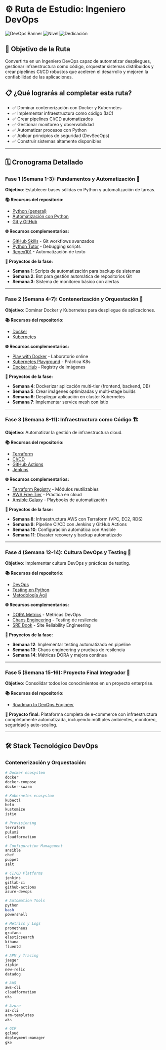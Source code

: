 # ⚙️ Ruta de Estudio: Ingeniero DevOps

![DevOps Banner](https://img.shields.io/badge/Duración-12--16%20semanas-blue) ![Nivel](https://img.shields.io/badge/Nivel-Intermedio%20a%20Avanzado-red) ![Dedicación](https://img.shields.io/badge/Dedicación-15--20h%2Fsemana-orange)

## 🎯 Objetivo de la Ruta

Convertirte en un Ingeniero DevOps capaz de automatizar despliegues, gestionar infraestructura como código, orquestar sistemas distribuidos y crear pipelines CI/CD robustos que aceleren el desarrollo y mejoren la confiabilidad de las aplicaciones.

## 📋 ¿Qué lograrás al completar esta ruta?

- ✅ Dominar contenerización con Docker y Kubernetes
- ✅ Implementar infraestructura como código (IaC)
- ✅ Crear pipelines CI/CD automatizados
- ✅ Gestionar monitoreo y observabilidad
- ✅ Automatizar procesos con Python
- ✅ Aplicar principios de seguridad (DevSecOps)
- ✅ Construir sistemas altamente disponibles

---

## 🗓️ Cronograma Detallado

### **Fase 1 (Semana 1-3): Fundamentos y Automatización** 🐍

**Objetivo**: Establecer bases sólidas en Python y automatización de tareas.

**📚 Recursos del repositorio:**
- [Python (general)](../1_Fundamentos/Python.pdf)
- [Automatización con Python](../1_Fundamentos/Automatizacion_Python.pdf)
- [Git y GitHub](../1_Fundamentos/Git_y_GitHub.pdf)

**🌐 Recursos complementarios:**
- [GitHub Skills](https://skills.github.com/) - Git workflows avanzados
- [Python Tutor](https://pythontutor.com/) - Debugging scripts
- [Regex101](https://regex101.com/) - Automatización de texto

**🎯 Proyectos de la fase:**
- **Semana 1**: Scripts de automatización para backup de sistemas
- **Semana 2**: Bot para gestión automática de repositorios Git
- **Semana 3**: Sistema de monitoreo básico con alertas

---

### **Fase 2 (Semana 4-7): Contenerización y Orquestación** 🐳

**Objetivo**: Dominar Docker y Kubernetes para despliegue de aplicaciones.

**📚 Recursos del repositorio:**
- [Docker](../6_Desarrollo/Docker.pdf)
- [Kubernetes](../6_Desarrollo/Kubernetes.pdf)

**🌐 Recursos complementarios:**
- [Play with Docker](https://labs.play-with-docker.com/) - Laboratorio online
- [Kubernetes Playground](https://www.katacoda.com/courses/kubernetes) - Práctica K8s
- [Docker Hub](https://hub.docker.com/) - Registry de imágenes

**🎯 Proyectos de la fase:**
- **Semana 4**: Dockerizar aplicación multi-tier (frontend, backend, DB)
- **Semana 5**: Crear imágenes optimizadas y multi-stage builds
- **Semana 6**: Desplegar aplicación en cluster Kubernetes
- **Semana 7**: Implementar service mesh con Istio

---

### **Fase 3 (Semana 8-11): Infraestructura como Código** 🏗️

**Objetivo**: Automatizar la gestión de infraestructura cloud.

**📚 Recursos del repositorio:**
- [Terraform](../6_Desarrollo/Terraform.pdf)
- [CI/CD](../6_Desarrollo/CICD.pdf)
- [GitHub Actions](../6_Desarrollo/GitHub_Actions.pdf)
- [Jenkins](../6_Desarrollo/Jenkins_2.pdf)

**🌐 Recursos complementarios:**
- [Terraform Registry](https://registry.terraform.io/) - Módulos reutilizables
- [AWS Free Tier](https://aws.amazon.com/free/) - Práctica en cloud
- [Ansible Galaxy](https://galaxy.ansible.com/) - Playbooks de automatización

**🎯 Proyectos de la fase:**
- **Semana 8**: Infraestructura AWS con Terraform (VPC, EC2, RDS)
- **Semana 9**: Pipeline CI/CD con Jenkins y GitHub Actions
- **Semana 10**: Configuración automática con Ansible
- **Semana 11**: Disaster recovery y backup automatizado

---

### **Fase 4 (Semana 12-14): Cultura DevOps y Testing** 🔄

**Objetivo**: Implementar cultura DevOps y prácticas de testing.

**📚 Recursos del repositorio:**
- [DevOps](../6_Desarrollo/DevOps.pdf)
- [Testing en Python](../1_Fundamentos/Testing_en_Python.pdf)
- [Metodología Ágil](../7_Carrera/Metodologia_Agil.pdf)

**🌐 Recursos complementarios:**
- [DORA Metrics](https://www.devops-research.com/research.html) - Métricas DevOps
- [Chaos Engineering](https://principlesofchaos.org/) - Testing de resilencia
- [SRE Book](https://sre.google/books/) - Site Reliability Engineering

**🎯 Proyectos de la fase:**
- **Semana 12**: Implementar testing automatizado en pipeline
- **Semana 13**: Chaos engineering y pruebas de resilencia
- **Semana 14**: Métricas DORA y mejora continua

---

### **Fase 5 (Semana 15-16): Proyecto Final Integrador** 🚀

**Objetivo**: Consolidar todos los conocimientos en un proyecto enterprise.

**📚 Recursos del repositorio:**
- [Roadmap to DevOps Engineer](../5_Roadmaps/DevOps_Engineer.pdf)

**🎯 Proyecto final:**
Plataforma completa de e-commerce con infraestructura completamente automatizada, incluyendo múltiples ambientes, monitoreo, seguridad y auto-scaling.

---

## 🛠️ Stack Tecnológico DevOps

### Contenerización y Orquestación:
```bash
# Docker ecosystem
docker
docker-compose
docker-swarm

# Kubernetes ecosystem
kubectl
helm
kustomize
istio

# Provisioning
terraform
pulumi
cloudformation

# Configuration Management
ansible
chef
puppet
salt

# CI/CD Platforms
jenkins
gitlab-ci
github-actions
azure-devops

# Automation Tools
python
bash
powershell

# Metrics y Logs
prometheus
grafana
elasticsearch
kibana
fluentd

# APM y Tracing
jaeger
zipkin
new-relic
datadog

# AWS
aws-cli
cloudformation
eks

# Azure
az-cli
arm-templates
aks

# GCP
gcloud
deployment-manager
gke